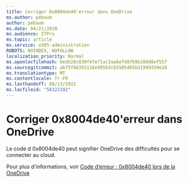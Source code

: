 ```yaml
---
title: Corriger 0x8004de40'erreur dans OneDrive
ms.author: pebaum
author: pebaum
ms.date: 04/21/2020
ms.audience: ITPro
ms.topic: article
ms.service: o365-administration
ROBOTS: NOINDEX, NOFOLLOW
localization_priority: Normal
ms.openlocfilehash: bedb20c830f47e71ac3aa6efd87b9b280d8ef55f
ms.sourcegitcommit: ab75f66355116e995b3cb5505465b31989339e28
ms.translationtype: MT
ms.contentlocale: fr-FR
ms.lasthandoff: 08/13/2021
ms.locfileid: "58323192"
---
```

# <a name="fix-0x8004de40-error-in-onedrive"></a>Corriger 0x8004de40'erreur dans OneDrive

Le code d 0x8004de40 peut signifier OneDrive des difficultés pour se connecter au cloud. 

Pour plus d’informations, voir [Code d’erreur : 0x8004de40 lors de la OneDrive](https://docs.microsoft.com/sharepoint/troubleshoot/administration/error-0x8004de40-in-onedrive)
